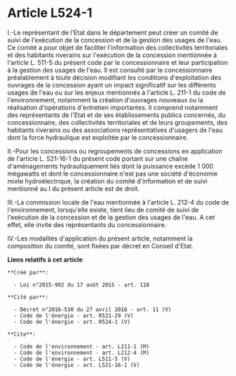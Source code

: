 # Article L524-1

I.-Le représentant de l'Etat dans le département peut créer un comité de suivi de l'exécution de la concession et de la
gestion des usages de l'eau. Ce comité a pour objet de faciliter l'information des collectivités territoriales et des
habitants riverains sur l'exécution de la concession mentionnée à l'article L. 511-5 du présent code par le concessionnaire
et leur participation à la gestion des usages de l'eau. Il est consulté par le concessionnaire préalablement à toute décision
modifiant les conditions d'exploitation des ouvrages de la concession ayant un impact significatif sur les différents usages
de l'eau ou sur les enjeux mentionnés à l'article L. 211-1 du code de l'environnement, notamment la création d'ouvrages
nouveaux ou la réalisation d'opérations d'entretien importantes. Il comprend notamment des représentants de l'Etat et de ses
établissements publics concernés, du concessionnaire, des collectivités territoriales et de leurs groupements, des habitants
riverains ou des associations représentatives d'usagers de l'eau dont la force hydraulique est exploitée par le
concessionnaire. 

II.-Pour les concessions ou regroupements de concessions en application de l'article L. 521-16-1 du présent code portant sur
une chaîne d'aménagements hydrauliquement liés dont la puissance excède 1 000 mégawatts et dont le concessionnaire n'est pas
une société d'économie mixte hydroélectrique, la création du comité d'information et de suivi mentionné au I du présent
article est de droit. 

III.-La commission locale de l'eau mentionnée à l'article L. 212-4 du code de l'environnement, lorsqu'elle existe, tient lieu
de comité de suivi de l'exécution de la concession et de la gestion des usages de l'eau. A cet effet, elle invite des
représentants du concessionnaire. 

IV.-Les modalités d'application du présent article, notamment la composition du comité, sont fixées par décret en Conseil
d'Etat.

**Liens relatifs à cet article**

	**Créé par**:

	  - Loi n°2015-992 du 17 août 2015 - art. 118

	**Cité par**:

	  - Décret n°2016-530 du 27 avril 2016 - art. 11 (V)
	  - Code de l'énergie - art. R521-29 (V)
	  - Code de l'énergie - art. R524-1 (V)

	**Cite**:

	  - Code de l'environnement - art. L211-1 (M)
	  - Code de l'environnement - art. L212-4 (M)
	  - Code de l'énergie - art. L511-5 (V)
	  - Code de l'énergie - art. L521-16-1 (V)
